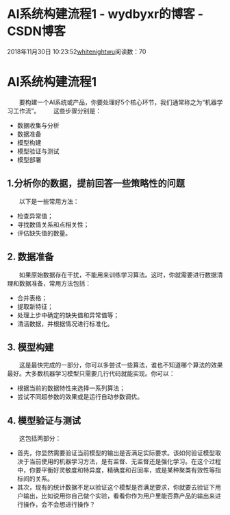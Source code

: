 # AI系统构建流程1 - wydbyxr的博客 - CSDN博客
2018年11月30日 10:23:52[whitenightwu](https://me.csdn.net/wydbyxr)阅读数：70
# AI系统构建流程1
  要构建一个AI系统或产品，你要处理好5个核心环节，我们通常称之为“机器学习工作流”。
  这些步骤分别是：
- 数据收集与分析
- 数据准备
- 模型构建
- 模型验证与测试
- 模型部署
## 1.分析你的数据，提前回答一些策略性的问题
  以下是一些常用方法：
- 检查异常值；
- 寻找数值关系和点相关性；
- 评估缺失值的数量。
## 2. 数据准备
  如果原始数据存在干扰，不能用来训练学习算法。这时，你就需要进行数据清理和数据准备，常用方法包括：
- 合并表格；
- 提取新特征；
- 处理上步中确定的缺失值和异常值等；
- 清洁数据，并根据情况进行标准化。
## 3. 模型构建
  这是最快完成的一部分，你可以多尝试一些算法，谁也不知道哪个算法的效果最好。大多数机器学习模型只需要几行代码就能实现。你可以：
- 根据当前的数据特性来选择一系列算法；
- 尝试不同超参数的效果或是运行自动参数调优。
## 4. 模型验证与测试
  这包括两部分：
- 首先，你显然需要验证当前模型的输出是否满足实际要求。该如何验证模型取决于当前使用的机器学习方法，是有监督、无监督还是强化学习。在这个过程中，你要平衡好灵敏度和特异度，精确度和召回率，或是某种聚类有效性等指标间的关系。
- 其次，现有的统计数据不足以验证这个模型是否满足要求，你就要去验证下用户输出，比如说用你自己做个实验，看看你作为用户里能否靠产品的输出来进行操作，会不会想进行操作？
